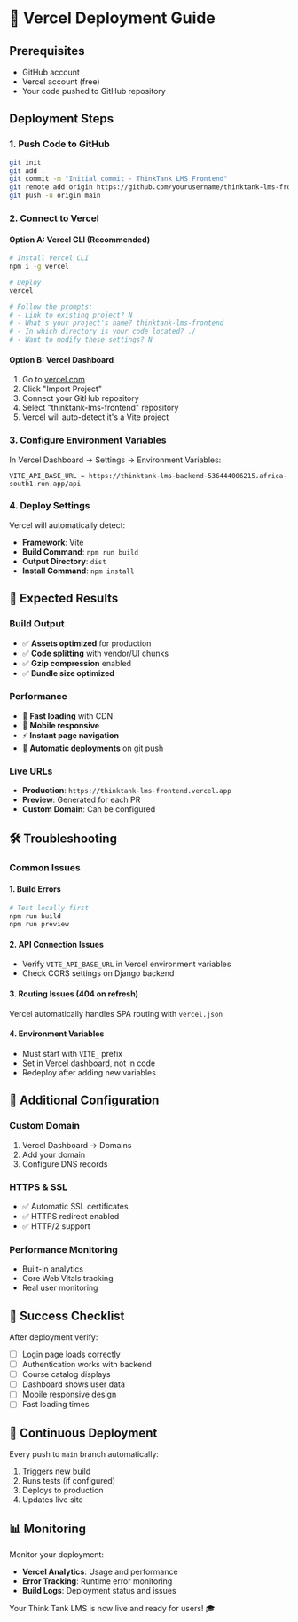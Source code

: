 # 🚀 Vercel Deployment Guide

## Prerequisites
- GitHub account
- Vercel account (free)
- Your code pushed to GitHub repository

## Deployment Steps

### 1. Push Code to GitHub
```bash
git init
git add .
git commit -m "Initial commit - ThinkTank LMS Frontend"
git remote add origin https://github.com/yourusername/thinktank-lms-frontend.git
git push -u origin main
```

### 2. Connect to Vercel

#### Option A: Vercel CLI (Recommended)
```bash
# Install Vercel CLI
npm i -g vercel

# Deploy
vercel

# Follow the prompts:
# - Link to existing project? N
# - What's your project's name? thinktank-lms-frontend
# - In which directory is your code located? ./
# - Want to modify these settings? N
```

#### Option B: Vercel Dashboard
1. Go to [vercel.com](https://vercel.com)
2. Click "Import Project"
3. Connect your GitHub repository
4. Select "thinktank-lms-frontend" repository
5. Vercel will auto-detect it's a Vite project

### 3. Configure Environment Variables

In Vercel Dashboard → Settings → Environment Variables:

```
VITE_API_BASE_URL = https://thinktank-lms-backend-536444006215.africa-south1.run.app/api
```

### 4. Deploy Settings

Vercel will automatically detect:
- **Framework**: Vite
- **Build Command**: `npm run build`
- **Output Directory**: `dist`
- **Install Command**: `npm install`

## 🎯 Expected Results

### Build Output
- ✅ **Assets optimized** for production
- ✅ **Code splitting** with vendor/UI chunks
- ✅ **Gzip compression** enabled
- ✅ **Bundle size optimized**

### Performance
- 🚀 **Fast loading** with CDN
- 📱 **Mobile responsive**
- ⚡ **Instant page navigation**
- 🔄 **Automatic deployments** on git push

### Live URLs
- **Production**: `https://thinktank-lms-frontend.vercel.app`
- **Preview**: Generated for each PR
- **Custom Domain**: Can be configured

## 🛠️ Troubleshooting

### Common Issues

#### 1. Build Errors
```bash
# Test locally first
npm run build
npm run preview
```

#### 2. API Connection Issues
- Verify `VITE_API_BASE_URL` in Vercel environment variables
- Check CORS settings on Django backend

#### 3. Routing Issues (404 on refresh)
Vercel automatically handles SPA routing with `vercel.json`

#### 4. Environment Variables
- Must start with `VITE_` prefix
- Set in Vercel dashboard, not in code
- Redeploy after adding new variables

## 🔧 Additional Configuration

### Custom Domain
1. Vercel Dashboard → Domains
2. Add your domain
3. Configure DNS records

### HTTPS & SSL
- ✅ Automatic SSL certificates
- ✅ HTTPS redirect enabled
- ✅ HTTP/2 support

### Performance Monitoring
- Built-in analytics
- Core Web Vitals tracking
- Real user monitoring

## 🎉 Success Checklist

After deployment verify:
- [ ] Login page loads correctly
- [ ] Authentication works with backend
- [ ] Course catalog displays
- [ ] Dashboard shows user data
- [ ] Mobile responsive design
- [ ] Fast loading times

## 🔄 Continuous Deployment

Every push to `main` branch automatically:
1. Triggers new build
2. Runs tests (if configured)
3. Deploys to production
4. Updates live site

## 📊 Monitoring

Monitor your deployment:
- **Vercel Analytics**: Usage and performance
- **Error Tracking**: Runtime error monitoring  
- **Build Logs**: Deployment status and issues

Your Think Tank LMS is now live and ready for users! 🎓
